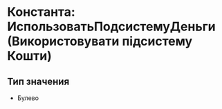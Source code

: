 ﻿# Константа: ИспользоватьПодсистемуДеньги (Використовувати підсистему Кошти)

## Тип значения

- Булево

